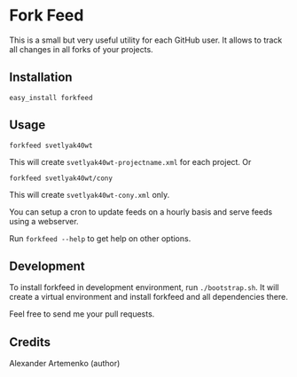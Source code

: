 Fork Feed
=========

This is a small but very useful utility for each GitHub user.
It allows to track all changes in all forks of your projects.

Installation
------------

    easy_install forkfeed

Usage
-----

    forkfeed svetlyak40wt

This will create `svetlyak40wt-projectname.xml` for each project. Or

    forkfeed svetlyak40wt/cony

This will create `svetlyak40wt-cony.xml` only.

You can setup a cron to update feeds on a hourly basis and serve feeds
using a webserver.

Run `forkfeed --help` to get help on other options.

Development
-----------

To install forkfeed in development environment, run `./bootstrap.sh`.
It will create a virtual environment and install forkfeed and all
dependencies there.

Feel free to send me your pull requests.

Credits
-------

Alexander Artemenko (author)
